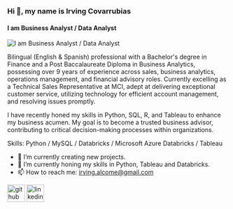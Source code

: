 ### Hi 👋, my name is Irving Covarrubias
#### I am Business Analyst / Data Analyst
![I am Business Analyst / Data Analyst](https://media.licdn.com/dms/image/v2/D4E16AQFDkGK_BwAJqg/profile-displaybackgroundimage-shrink_350_1400/profile-displaybackgroundimage-shrink_350_1400/0/1725834889793?e=1731542400&v=beta&t=zkZKpkvWG_FHPkOUjbcb_68uvtEdYOAcTMhH6bk6s40)

Bilingual (English & Spanish) professional with a Bachelor's degree in Finance and a Post Baccalaureate Diploma in Business Analytics, possessing over 9 years of experience across sales, business analytics, operations management, and financial advisory roles. Currently excelling as a Technical Sales Representative at MCI, adept at delivering exceptional customer service, utilizing technology for efficient account management, and resolving issues promptly.

I have recently honed my skills in Python, SQL, R, and Tableau to enhance my business acumen. My goal is to become a trusted business advisor, contributing to critical decision-making processes within organizations.

Skills: Python / MySQL / Databricks / Microsoft Azure Databricks / Tableau

- 🔭 I’m currently creating new projects. 
- 🌱 I’m currently honing my skills in Python, Tableau and Databricks. 
- 📫 How to reach me: irving.alcome@gmail.com 


[<img src='https://cdn.jsdelivr.net/npm/simple-icons@3.0.1/icons/github.svg' alt='github' height='40'>](https://github.com/Alcome4)  [<img src='https://cdn.jsdelivr.net/npm/simple-icons@3.0.1/icons/linkedin.svg' alt='linkedin' height='40'>](https://www.linkedin.com/in/https://www.linkedin.com/in/irving-covarrubias//)  


